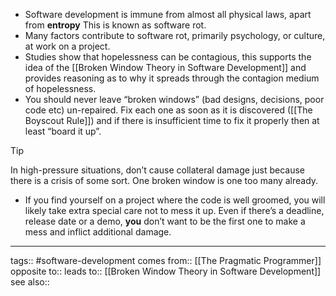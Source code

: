 - Software development is immune from almost all physical laws, apart from **entropy** This is known as software rot.
- Many factors contribute to software rot, primarily psychology, or culture, at work on a project.
- Studies show that hopelessness can be contagious, this supports the idea of the [[Broken Window Theory in Software Development]] and provides reasoning as to why it spreads through the contagion medium of hopelessness.
- You should never leave “broken windows” (bad designs, decisions, poor code etc) un-repaired. Fix each one as soon as it is discovered ([[The Boyscout Rule]]) and if there is insufficient time to fix it properly then at least “board it up”.

> [!tip]
> In high-pressure situations, don’t cause collateral damage just because there is a crisis of some sort. One broken window is one too many already.

- If you find yourself on a project where the code is well groomed, you will likely take extra special care not to mess it up. Even if there’s a deadline, release date or a demo, **you** don’t want to be the first one to make a mess and inflict additional damage.

---

tags:: #software-development
comes from:: [[The Pragmatic Programmer]]
opposite to::
leads to:: [[Broken Window Theory in Software Development]]
see also::
